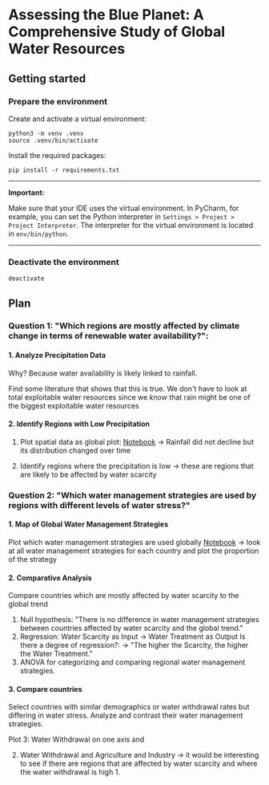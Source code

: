 # Assessing the Blue Planet: A Comprehensive Study of Global Water Resources

## Getting started

### Prepare the environment

Create and activate a virtual environment:

```
python3 -m venv .venv
source .venv/bin/activate
```

Install the required packages:

```
pip install -r requirements.txt
```

---

**Important:**

Make sure that your IDE uses the virtual environment.
In PyCharm, for example, you can set the Python interpreter in `Settings > Project > Project Interpreter`.
The interpreter for the virtual environment is located in `env/bin/python`.

---

### Deactivate the environment

```
deactivate
```

## Plan

### Question 1: "Which regions are mostly affected by climate change in terms of renewable water availability?":

#### 1. Analyze Precipitation Data

Why? Because water availability is likely linked to rainfall.

Find some literature that shows that this is true.
We don't have to look at total exploitable water resources since we _know_ that rain might be one of the biggest
exploitable water resources

#### 2. Identify Regions with Low Precipitation

1. Plot spatial data as global plot: [Notebook](./exp/exp_global_precipitation.ipynb)
   -> Rainfall did not decline but its distribution changed over time

2. Identify regions where the precipitation is low
   -> these are regions that are likely to be affected by water scarcity

### Question 2: "Which water management strategies are used by regions with different levels of water stress?"

#### 1. Map of Global Water Management Strategies

Plot which water management strategies are used globally [Notebook](./exp/exp_global_water_management_strategies.ipynb)
-> look at all water management strategies for each country and plot the proportion of the strategy

#### 2. Comparative Analysis

Compare countries which are mostly affected by water scarcity to the global trend

1. Null hypothesis: "There is no difference in water management strategies between countries affected by water scarcity
   and the global trend."
2. Regression: Water Scarcity as Input -> Water Treatment as Output
   Is there a degree of regression?: -> "The higher the Scarcity, the higher the Water Treatment."
3. ANOVA for categorizing and comparing regional water management strategies.

#### 3. Compare countries

Select countries with similar demographics or water withdrawal rates but differing in water stress.
Analyze and contrast their water management strategies.

Plot 3: Water Withdrawal on one axis and

2. Water Withdrawal and Agriculture and Industry
   -> it would be interesting to see if there are regions that are affected by water scarcity and where the water
   withdrawal is high
    1. 
